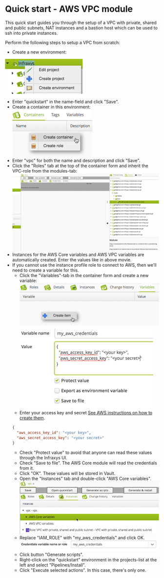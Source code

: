 # Quick start - AWS VPC module

This quick start guides you through the setup of a VPC with private, shared and public subnets, NAT instances and a bastion host which can be used to ssh into private instances.

Perform the following steps to setup a VPC from scratch:

- Create a new environment:

![create environment](resources/qs-create-environment.png)
- Enter "quickstart" in the name-field and click "Save".
- Create a container in this environment:
![create container](resources/qs-create-container.png)
- Enter "vpc" for both the name and description and click "Save".
- Click the "Roles" tab at the top of the container form and inherit the VPC-role from the modules-tab:
![create container](resources/qs-inherit-role.gif)
- Instances for the AWS Core variables and AWS VPC variables are automatically created. Enter the values like in above movie.
- If you cannot use the instance profile role to connect to AWS, then we'll need to create a variable for this. 
    - Click the "Variables"-tab in the container form and create a new variable:
    ![create variable](resources/qs-create-variable.png)
    ![create variable](resources/qs-create-variable-form.png)
    - Enter your access key and secret [See AWS instructions on how to create them](https://aws.amazon.com/premiumsupport/knowledge-center/create-access-key/). 
    ```json
    {
      "aws_access_key_id": "<your key>",
      "aws_secret_access_key": "<your secret>"
    }
    ```
    - Check "Protect value" to avoid that anyone can read these values through the Infraxys UI.
    - Check "Save to file". The AWS Core module will read the credentials from it.
    - Click "OK". These values will be stored in Vault.
    - Open the "Instances" tab and double-click "AWS Core variables".
    ![create variable](resources/qs-instances-tab.png)
    - Replace "IAM_ROLE" with "my_aws_credentials" and click OK.
    ![replace attribute value](resources/qs-credentials-variable.png)
    - Click button "Generate scripts".
    - Right-click on the "quickstart" environment in the projects-list at the left and select "Pipelines/Install".
    - Click "Execute selected actions". In this case, there's only one.
    
    

